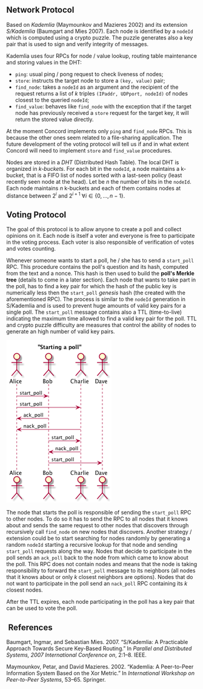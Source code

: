 Network Protocol
----------------

Based on *Kademlia* (Maymounkov and Mazieres 2002) and its extension *S/Kademlia* (Baumgart and Mies 2007). Each node is identified by a `nodeId` which is computed using a crypto puzzle. The puzzle generates also a key pair that is used to sign and verify integrity of messages.

Kademlia uses four RPCs for node / value lookup, routing table maintenance and storing values in the DHT:

-   `ping`: usual ping / pong request to check liveness of nodes;
-   `store`: instructs the target node to store a `(key, value)` pair;
-   `find_node`: takes a `nodeId` as an argument and the recipient of the request returns a list of *k* triples `(IPaddr, UDPport, nodeId)` of nodes closest to the queried `nodeId`;
-   `find_value`: behaves like `find_node` with the exception that if the target node has previously received a `store` request for the target key, it will return the stored value directly.

At the moment Concord implements only `ping` and `find_node` RPCs. This is because the other ones seem related to a file-sharing application. The future development of the voting protocol will tell us if and in what extent Concord will need to implement `store` and `find_value` procedures.

Nodes are stored in a *DHT* (Distributed Hash Table). The local DHT is organized in *k-buckets*. For each bit in the `nodeId`, a node maintains a k-bucket, that is a FIFO list of nodes sorted with a last-seen policy (least recently seen node at the head). Let be *n* the number of bits in the `nodeId`. Each node maintains *n* k-buckets and each of them contains nodes at distance between 2<sup>*i*</sup> and 2<sup>*i* + 1</sup> ∀*i* ∈ {0, ..., *n* − 1}.

Voting Protocol
---------------

The goal of this protocol is to allow anyone to create a poll and collect opinions on it. Each node is itself a voter and everyone is free to participate in the voting process. Each voter is also responsible of verification of votes and votes counting.

Whenever someone wants to start a poll, he / she has to send a `start_poll` RPC. This procedure contains the poll's question and its hash, computed from the text and a nonce. This hash is then used to build the **poll's Merkle tree** (details to come in a later section). Each node that wants to take part in the poll, has to find a key pair for which the hash of the public key is numerically less then the `start_poll` *genesis* hash (the created with the aforementioned RPC). The process is similar to the `nodeId` generation in S/Kademlia and is used to prevent huge amounts of valid key pairs for a single poll. The `start_poll` message contains also a TTL (time-to-live) indicating the maximum time allowed to find a valid key pair for the poll. TTL and crypto puzzle difficulty are measures that control the ability of nodes to generate an high number of valid key pairs.

![](plantuml-images/39b131e2d5b230832898068db3332fd2442e8965.png)

The node that starts the poll is responsible of sending the `start_poll` RPC to other nodes. To do so it has to send the RPC to all nodes that it knows about and sends the same request to other nodes that discovers through recursively call `find_node` on new nodes that discovers. Another strategy / extension could be to start searching for nodes randomly by generating a random `nodeId` starting a recursive lookup for that node and sending `start_poll` requests along the way. Nodes that decide to participate in the poll sends an `ack_poll` back to the node from which came to know about the poll. This RPC does not contain nodes and means that the node is taking responsibility to forward the `start_poll` message to its neighbors (all nodes that it knows about or only *k* closest neighbors are options). Nodes that do not want to participate in the poll send an `nack_poll` RPC containing its *k* closest nodes.

After the TTL expires, each node participating in the poll has a key pair that can be used to vote the poll.

 References
-----------

Baumgart, Ingmar, and Sebastian Mies. 2007. “S/Kademlia: A Practicable Approach Towards Secure Key-Based Routing.” In *Parallel and Distributed Systems, 2007 International Conference on*, 2:1–8. IEEE.

Maymounkov, Petar, and David Mazieres. 2002. “Kademlia: A Peer-to-Peer Information System Based on the Xor Metric.” In *International Workshop on Peer-to-Peer Systems*, 53–65. Springer.
